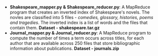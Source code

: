 * **Shakespeare_mapper.py & Shakespeare_reducer.py**: A MapReduce program that creates an inverted index of Shakespeare's novels. The novles are classified into 5 files - *comedies, glossary, histories, poems and tragedies*. The inverted index is a list of words and the files that contain them. **Dataset - shakespeare.tar.gz**
* **Journal_mapper.py & Journal_reducer.py**: A MapReduce program to compute the number of times a term occurs across titles, for each author that are available across 250 files that store bibliographic information about publications. **Dataset - journals.zip**
